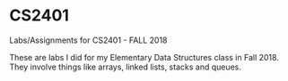 # CS2401
Labs/Assignments for CS2401 - FALL 2018

  These are labs I did for my Elementary Data Structures class in Fall 2018.
    They involve things like arrays, linked lists, stacks and queues.
